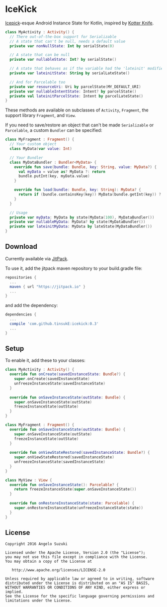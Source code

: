 # IceKick
[Icepick][1]-esque Android Instance State for Kotlin, inspired by [Kotter Knife][2].

```kotlin
class MyActivity : Activity() {
  // There out-of-the-box support for Serializable
  // A state that can't be null, needs a default value
  private var nonNullState: Int by serialState(0)

  // A state that can be null
  private var nullableState: Int? by serialState()

  // A state that behaves as if the variable had the 'lateinit' modifier
  private var lateinitState: String by serialLateState()

  // And for Parcelable too
  private var resourceUri: Uri by parcelState(MY_DEFAULT_URI)
  private var nullableIntentState: Intent? by parcelState()
  private val lateinitParcelState: Intent by parcelLateState()
}
```

These methods are available on subclasses of `Activity`, `Fragment`, the support library `Fragment`, and `View`.

If you need to save/restore an object that can't be made `Serializable` or `Parcelable`, a custom `Bundler` can be specified:

```kotlin
class MyFragment : Fragment() {
  // Your custom object
  class MyData(var value: Int)

  // Your Bundler
  class MyDataBundler : Bundler<MyData> {
    override fun save(bundle: Bundle, key: String, value: MyData?) {
      val myData = value as? MyData ?: return
      bundle.putInt(key, myData.value)
    }

    override fun load(bundle: Bundle, key: String): MyData? {
      return if (bundle.containsKey(key)) MyData(bundle.getInt(key)) ?: null
    }
  }

  // Usage
  private var myData: MyData by state(MyData(100), MyDataBundler())
  private var nullableMyData: MyData? by state(MyDataBundler())
  private var lateinitMyData: MyData by lateState(MyDataBundler())
}
```

Download
-------

Currently available via [JitPack][3].

To use it, add the jitpack maven repository to your build.gradle file:
```gradle
repositories {
  ...
  maven { url "https://jitpack.io" }
  ...
}
```
and add the dependency:
```gradle
dependencies {
  ...
  compile 'com.github.tinsukE:icekick:0.3'
  ...
}
```


Setup
-------

To enable it, add these to your classes:

```kotlin
class MyActivity : Activity() {
  override fun onCreate(savedInstanceState: Bundle?) {
    super.onCreate(savedInstanceState)
    unfreezeInstanceState(savedInstanceState)
  }
  
  override fun onSaveInstanceState(outState: Bundle) {
    super.onSaveInstanceState(outState)
    freezeInstanceState(outState)
  }
}
```

```kotlin
class MyFragment : Fragment() {
  override fun onSaveInstanceState(outState: Bundle) {
    super.onSaveInstanceState(outState)
    freezeInstanceState(outState)
  }
  
  override fun onViewStateRestored(savedInstanceState: Bundle?) {
    super.onViewStateRestored(savedInstanceState)
    unfreezeInstanceState(savedInstanceState)
  }
}
```

```kotlin
class MyView : View {
  override fun onSaveInstanceState(): Parcelable? {
    return freezeInstanceState(super.onSaveInstanceState())
  }
  
  override fun onRestoreInstanceState(state: Parcelable) {
    super.onRestoreInstanceState(unfreezeInstanceState(state))
  }
}
```

License
-------

    Copyright 2016 Angelo Suzuki

    Licensed under the Apache License, Version 2.0 (the "License");
    you may not use this file except in compliance with the License.
    You may obtain a copy of the License at

       http://www.apache.org/licenses/LICENSE-2.0

    Unless required by applicable law or agreed to in writing, software
    distributed under the License is distributed on an "AS IS" BASIS,
    WITHOUT WARRANTIES OR CONDITIONS OF ANY KIND, either express or implied.
    See the License for the specific language governing permissions and
    limitations under the License.

[1]: https://github.com/frankiesardo/icepick
[2]: https://github.com/JakeWharton/kotterknife
[3]: https://jitpack.io
